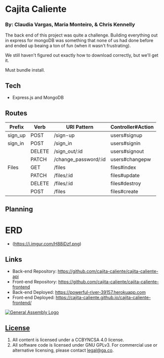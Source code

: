 # Cajita Caliente
### By: Claudia Vargas, Maria Monteiro, & Chris Kennelly

The back end of this project was quite a challenge. Building everything out in express for mongoDB was something that none of us had done before and ended up beaing a ton of fun (when it wasn't frustrating).

We still haven't figured out exactly how to download correctly, but we'll get it.

Must bundle install.

## Tech
- Express.js and MongoDB

## Routes

| Prefix                   | Verb   | URI Pattern                                           | Controller#Action  |
|--------------------------|--------|-------------------------------------------------------|--------------------|
| sign_up                  | POST   | /sign-up                                              | users#signup       |
| sign_in                  | POST   | /sign_in                                              | users#signin       |
|                          | DELETE | /sign_out/:id                                         | users#signout      |
|                          | PATCH  | /change_password/:id                                  | users#changepw     |
| Files                    | GET    | /files                                                | files#index        |
|                          | PATCH  | /files/:id                                            | files#update       |
|                          | DELETE | /files/:id                                            | files#destroy      |
|                          | POST   | /files                                                | files#create       |


## Planning
# ERD
- (https://i.imgur.com/H88iDzf.png)


## Links

- Back-end Repository: https://github.com/cajita-caliente/cajita-caliente-api
- Front-end Repository: https://github.com/cajita-caliente/cajita-caliente-frontend
- Back-end Deployed: https://powerful-river-39157.herokuapp.com
- Front-end Deployed: https://cajita-caliente.github.io/cajita-caliente-frontend/


[![General Assembly Logo](https://camo.githubusercontent.com/1a91b05b8f4d44b5bbfb83abac2b0996d8e26c92/687474703a2f2f692e696d6775722e636f6d2f6b6538555354712e706e67)](https://generalassemb.ly/education/web-development-immersive)

## [License](LICENSE)

1.  All content is licensed under a CC­BY­NC­SA 4.0 license.
1.  All software code is licensed under GNU GPLv3. For commercial use or
    alternative licensing, please contact legal@ga.co.
